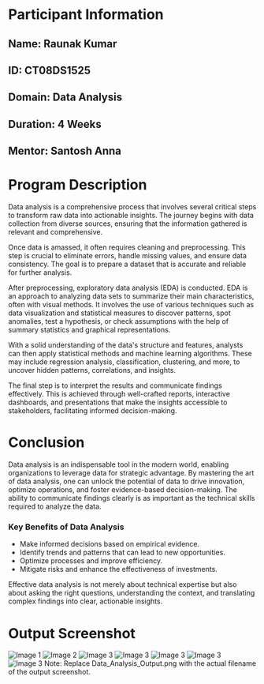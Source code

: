 <h1>Participant Information</h1>
<h2>Name: Raunak Kumar</h2>
<h2>ID:  CT08DS1525</h2>
<h2>Domain: Data Analysis </h2> 
<h2>Duration: 4 Weeks </h2>
<h2>Mentor: Santosh Anna </h2>
<h1>Program Description</h1> <p>Data analysis is a comprehensive process that involves several critical steps to transform raw data into actionable insights. The journey begins with data collection from diverse sources, ensuring that the information gathered is relevant and comprehensive.</p> <p>Once data is amassed, it often requires cleaning and preprocessing. This step is crucial to eliminate errors, handle missing values, and ensure data consistency. The goal is to prepare a dataset that is accurate and reliable for further analysis.</p> <p>After preprocessing, exploratory data analysis (EDA) is conducted. EDA is an approach to analyzing data sets to summarize their main characteristics, often with visual methods. It involves the use of various techniques such as data visualization and statistical measures to discover patterns, spot anomalies, test a hypothesis, or check assumptions with the help of summary statistics and graphical representations.</p> <p>With a solid understanding of the data's structure and features, analysts can then apply statistical methods and machine learning algorithms. These may include regression analysis, classification, clustering, and more, to uncover hidden patterns, correlations, and insights.</p> <p>The final step is to interpret the results and communicate findings effectively. This is achieved through well-crafted reports, interactive dashboards, and presentations that make the insights accessible to stakeholders, facilitating informed decision-making.</p> <h1>Conclusion</h1> <p>Data analysis is an indispensable tool in the modern world, enabling organizations to leverage data for strategic advantage. By mastering the art of data analysis, one can unlock the potential of data to drive innovation, optimize operations, and foster evidence-based decision-making. The ability to communicate findings clearly is as important as the technical skills required to analyze the data.</p> <h3>Key Benefits of Data Analysis</h3> <ul> <li>Make informed decisions based on empirical evidence.</li> <li>Identify trends and patterns that can lead to new opportunities.</li> <li>Optimize processes and improve efficiency.</li> <li>Mitigate risks and enhance the effectiveness of investments.</li> </ul> <p>Effective data analysis is not merely about technical expertise but also about asking the right questions, understanding the context, and translating complex findings into clear, actionable insights.</p> <h1>Output Screenshot</h1> <img src="![Screenshot 2024-06-04 144535](https://github.com/SHPDH09/da-task-1/assets/147195500/c53c0202-1548-492a-aa5f-ca3b769794a5)
" alt="Image 1">
<img src="![Screenshot 2024-06-04 144602](https://github.com/SHPDH09/da-task-1/assets/147195500/d7ce383b-ff61-4ee8-bb22-5cc2a1a3130c)
" alt="Image 2">
<img src="![Screenshot 2024-06-04 144645](https://github.com/SHPDH09/da-task-1/assets/147195500/9409e790-6a65-4fdd-8a9b-c3cf1df363c6)
" alt="Image 3">
<img src="![Screenshot 2024-06-04 144738](https://github.com/SHPDH09/da-task-1/assets/147195500/a1a3de45-3946-409d-bb9c-54381852b38a)
" alt="Image 3">
<img src="![Screenshot 2024-06-04 144738](https://github.com/SHPDH09/da-task-1/assets/147195500/96ce7d87-6929-4d2d-bf02-7828c75dfba2)
" alt="Image 3">
<img src="![Screenshot 2024-06-04 144802](https://github.com/SHPDH09/da-task-1/assets/147195500/75214722-69c6-4799-9973-7f7e9d98a2af)
" alt="Image 3">
<img src="![Screenshot 2024-06-04 144825](https://github.com/SHPDH09/da-task-1/assets/147195500/08a795d5-8d34-43f4-be70-d8bf66b93194)
" alt="Image 3">
Note: Replace Data_Analysis_Output.png with the actual filename of the output screenshot.
